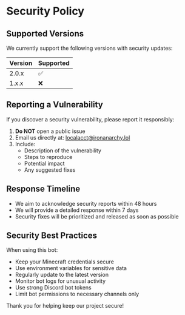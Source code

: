 # Security Policy

## Supported Versions

We currently support the following versions with security updates:

| Version | Supported          |
| ------- | ------------------ |
| 2.0.x   | :white_check_mark: |
| 1.x.x   | :x:                |

## Reporting a Vulnerability

If you discover a security vulnerability, please report it responsibly:

1. **Do NOT** open a public issue
2. Email us directly at: <localacct@ironanarchy.lol>
3. Include:
   - Description of the vulnerability
   - Steps to reproduce
   - Potential impact
   - Any suggested fixes

## Response Timeline

- We aim to acknowledge security reports within 48 hours
- We will provide a detailed response within 7 days
- Security fixes will be prioritized and released as soon as possible

## Security Best Practices

When using this bot:

- Keep your Minecraft credentials secure
- Use environment variables for sensitive data
- Regularly update to the latest version
- Monitor bot logs for unusual activity
- Use strong Discord bot tokens
- Limit bot permissions to necessary channels only

Thank you for helping keep our project secure!
